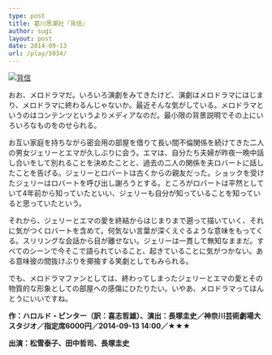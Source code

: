 ```yaml
---
type: post
title: 葛川思潮社『背信』
author: sugi
layout: post
date: 2014-09-13
url: /play/5034/
---
```

<a href="http://i1.wp.com/asharpminor.com/wp-content/uploads/2014/09/haishin_mv.jpeg" onclick="_gaq.push(['_trackEvent', 'outbound-article', 'http://asharpminor.com/wp-content/uploads/2014/09/haishin_mv.jpeg', '']);" ><img src="http://i1.wp.com/asharpminor.com/wp-content/uploads/2014/09/haishin_mv.jpeg?resize=212%2C300" alt="背信" class="alignleft size-medium wp-image-5035" data-recalc-dims="1" /></a>

おお、メロドラマだ。いろいろ演劇をみてきたけど、演劇はメロドラマにはじまり、メロドラマに終わるんじゃないか。最近そんな気がしている。メロドラマというのはコンテンツというよりメディアなのだ。最小限の背景説明でその上にいろいろなものをのせられる。

お互い家庭を持ちながら密会用の部屋を借りて長い間不倫関係を続けてきた二人の男女ジェリーとエマが久しぶりに会う。エマは、自分たち夫婦が昨夜一晩中話し合いをして別れることを決めたことと、過去の二人の関係を夫ロバートに話したことを告げる。ジェリーとロバートは古くからの親友だった。ショックを受けたジェリーはロバートを呼び出し謝ろうとする。ところがロバートは平然としていて4年前から知っていたといい、ジェリーも自分が知っていることを知っていると思っていたという。

それから、ジェリーとエマの愛を終結からはじまりまで遡って描いていく、それに気がつくロバートを含めて。何気ない言葉が深くえぐるような意味をもってくる。スリリングな会話から目が離せない。ジェリーは一貫して無知なままだ。すべてのシーンで今そこで語られていること、起きていることに気がつかない。ある意味彼の間抜けぶりを揶揄する笑劇としてもみられる。

でも、メロドラマファンとしては、終わってしまったジェリーとエマの愛とその物質的な形象としての部屋への感傷にひたりたい。いやあ、メロドラマってほんとうにいいですね。

**作：ハロルド・ピンター（訳：喜志哲雄）、演出：長塚圭史／神奈川芸術劇場大スタジオ／指定席6000円／2014-09-13 14:00／★★★**

**出演：松雪泰子、田中哲司、長塚圭史**
